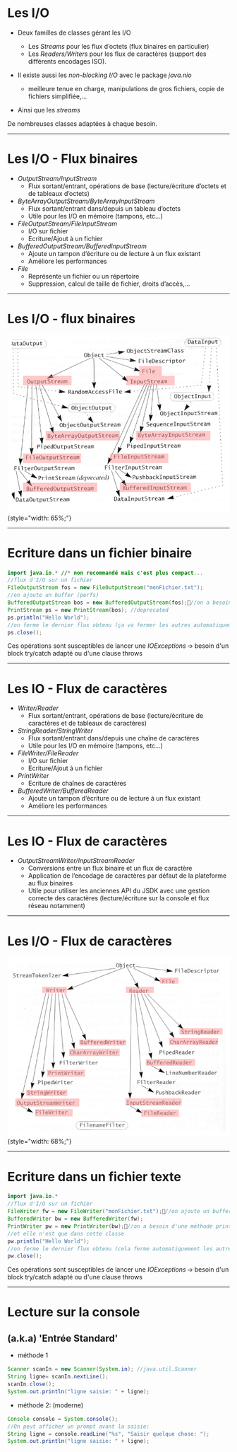
# Les I/O

- Deux familles de classes gérant les I/O
  - Les _Streams_ pour les flux d’octets (flux binaires en particulier)
  - Les _Readers/Writers_ pour les flux de caractères (support des différents encodages ISO).

- Il existe aussi les _non-blocking I/O_ avec le package _java.nio_ 
  - meilleure tenue en charge, manipulations de gros fichiers, copie de fichiers simplifiée,…
  
- Ainsi que les _streams_

De nombreuses classes adaptées à chaque besoin.

---

# Les I/O - Flux binaires

- _OutputStream/InputStream_
  - Flux sortant/entrant, opérations de base (lecture/écriture d’octets et de tableaux d’octets)
- _ByteArrayOutputStream/ByteArrayInputStream_
  - Flux sortant/entrant dans/depuis un tableau d’octets
  - Utile pour les I/O en mémoire (tampons, etc…)
- _FileOutputStream/FileInputStream_
  - I/O sur fichier
  - Ecriture/Ajout à un fichier
- _BufferedOutputStream/BufferedInputStream_
  - Ajoute un tampon d’écriture ou de lecture à un flux existant
  - Améliore les performances
- _File_
  - Représente un fichier ou un répertoire
  - Suppression, calcul de taille de fichier, droits d’accès,…

---

# Les I/O - flux binaires

  ![streams](/images/streams.png){style="width: 65%;"}

---

# Ecriture dans un fichier binaire

```java
import java.io.* //* non recommandé mais c'est plus compact...
//flux d'I/O sur un fichier
FileOutputStream fos = new FileOutputStream("monFichier.txt");
//on ajoute un buffer (perfs)
BufferedOutputStream bos = new BufferedOutputStream(fos);//on a besoin d'une méthode println
PrintStream ps = new PrintStream(bos); //deprecated
ps.println("Hello World");
//on ferme le dernier flux obtenu (ça va fermer les autres automatiquement)
ps.close(); 

```

Ces opérations sont susceptibles de lancer une _IOExceptions_ ➩ besoin d'un block try/catch adapté ou d'une clause throws

---

# Les IO - Flux de caractères

- _Writer/Reader_
  - Flux sortant/entrant, opérations de base (lecture/écriture de caractères et de tableaux de caractères)
- _StringReader/StringWriter_
  - Flux sortant/entrant dans/depuis une chaîne de caractères
  - Utile pour les I/O en mémoire (tampons, etc…)
- _FileWriter/FileReader_
  - I/O sur fichier
  - Ecriture/Ajout à un fichier
- _PrintWriter_
  - Ecriture de chaînes de caractères
- _BufferedWriter/BufferedReader_
  - Ajoute un tampon d’écriture ou de lecture à un flux existant
  - Améliore les performances

---

# Les IO - Flux de caractères

- _OutputStreamWriter/InputStreamReader_
  - Conversions entre un flux binaire et un flux de caractère
  - Application de l’encodage de caractères par défaut de la plateforme au flux binaires
  - Utile pour utiliser les anciennes API du JSDK avec une gestion correcte des caractères (lecture/écriture sur la console et flux réseau notamment)

---

# Les I/O - Flux de caractères

  ![streams](/images/writers.png){style="width: 68%;"}

---

# Ecriture dans un fichier texte

```java
import java.io.*
//flux d'I/O sur un fichier
FileWriter fw = new FileWriter("monFichier.txt");//on ajoute un buffer
BufferedWriter bw = new BufferedWriter(fw);
PrintWriter pw = new PrintWriter(bw);//on a besoin d'une méthode println 
//et elle n'est que dans cette classe
pw.println("Hello World");
//on ferme le dernier flux obtenu (cela ferme automatiquement les autres)
pw.close();
```

Ces opérations sont susceptibles de lancer une _IOExceptions_ ➩ besoin d'un block try/catch adapté ou d'une clause throws

---

# Lecture sur la console 
## (a.k.a) 'Entrée Standard'

- méthode 1
  
```java
Scanner scanIn = new Scanner(System.in); //java.util.Scanner
String ligne= scanIn.nextLine();
scanIn.close();            
System.out.println("ligne saisie: " + ligne);
```

- méthode 2: (moderne)

```java
Console console = System.console();
//On peut afficher un prompt avant la saisie:
String ligne = console.readLine("%s", "Saisir quelque chose: ");
System.out.println("ligne saisie: " + ligne);
```

